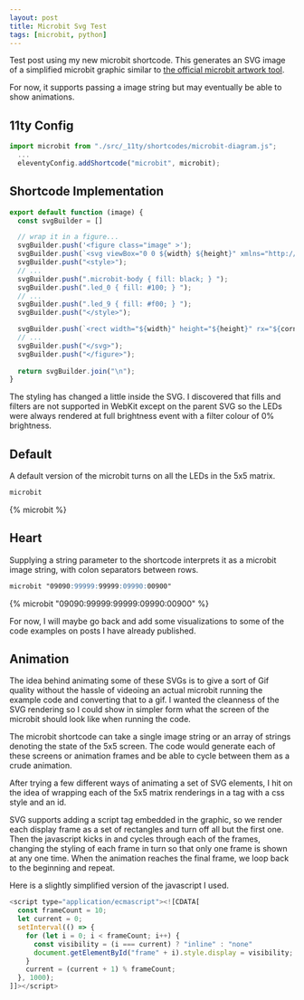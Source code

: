 ```yaml
---
layout: post
title: Microbit Svg Test
tags: [microbit, python]
---
```


Test post using my new microbit shortcode. This generates an SVG image of a simplified microbit graphic 
similar to [the official microbit artwork tool](https://microbit.org/design-your-microbit/v2/).

For now, it supports passing a image string but may eventually be able to show animations.

## 11ty Config

```js
import microbit from "./src/_11ty/shortcodes/microbit-diagram.js";
  ...
  eleventyConfig.addShortcode("microbit", microbit);
```

## Shortcode Implementation

```js
export default function (image) {
  const svgBuilder = []

  // wrap it in a figure...
  svgBuilder.push('<figure class="image" >');  
  svgBuilder.push(`<svg viewBox="0 0 ${width} ${height}" xmlns="http://www.w3.org/2000/svg" role="img">`);
  svgBuilder.push("<style>");
  // ...
  svgBuilder.push(".microbit-body { fill: black; } ");
  svgBuilder.push(".led_0 { fill: #100; } ");
  // ...
  svgBuilder.push(".led_9 { fill: #f00; } ");
  svgBuilder.push("</style>");

  svgBuilder.push(`<rect width="${width}" height="${height}" rx="${corner}" class="microbit-body" />`);
  // ...  
  svgBuilder.push("</svg>");
  svgBuilder.push("</figure>");
  
  return svgBuilder.join("\n");
}
```

The styling has changed a little inside the SVG. I discovered that 
fills and filters are not supported in WebKit except on the parent 
SVG so the LEDs were always rendered at full brightness event with 
a filter colour of 0% brightness. 

## Default

A default version of the microbit turns on all the LEDs in the 5x5 matrix.

```md
microbit
```

{% microbit %}

## Heart

Supplying a string parameter to the shortcode interprets it as a microbit image string, with 
colon separators between rows.

```md
microbit "09090:99999:99999:09990:00900"
```

{% microbit "09090:99999:99999:09990:00900" %}

For now, I will maybe go back and add some visualizations to some of the code examples on posts I have 
already published.


## Animation 

The idea behind animating some of these SVGs is to give a sort of Gif
quality without the hassle of videoing an actual microbit running the example 
code and converting that to a gif. I wanted the cleanness of the SVG rendering
so I could show in simpler form what the screen of the microbit should 
look like when running the code.

The microbit shortcode can take a single image string or an array of strings 
denoting the state of the 5x5 screen. The code would generate each of these 
screens or animation frames and be able to cycle between them as a crude 
animation.

After trying a few different ways of animating a set of SVG elements, I hit 
on the idea of wrapping each of the 5x5 matrix renderings in a <g> tag with a 
css style and an id. 

SVG supports adding a script tag embedded in the graphic, so we render each 
display frame as a set of rectangles and turn off all but the first one. Then 
the javascript kicks in and cycles through each of the frames, changing the 
styling of each frame in turn so that only one frame is shown at any one time. 
When the animation reaches the final frame, we loop back to the beginning and 
repeat.

Here is a slightly simplified version of the javascript I used.

```javascript
<script type="application/ecmascript"><![CDATA[
  const frameCount = 10;
  let current = 0;
  setInterval(() => {
    for (let i = 0; i < frameCount; i++) {
      const visibility = (i === current) ? "inline" : "none"
      document.getElementById("frame" + i).style.display = visibility;
    }
    current = (current + 1) % frameCount;
  }, 1000);
]]></script>
```
